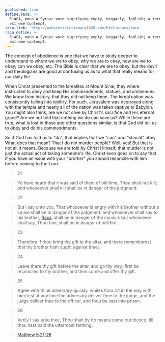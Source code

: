 ```yaml
---
published: true
define.raca: >-
  R'ACA, noun A Syriac word signifying empty, beggarly, foolish; a term of
  extreme contempt.
raca.link: 'http://webstersdictionary1828.com/Dictionary/raca'
raca.define: >-
  R'ACA, noun A Syriac word signifying empty, beggarly, foolish; a term of
  extreme contempt.
---
```

The concept of obedience is one that we have to study deeper to understand to whom we are to obey, why we are to obey, how are we to obey, can we obey, etc. The Bible is clear that we are to obey, but the devil and theologians are good at confusing us as to what that really means for our daily life.

When Christ presented to the Isrealites at Mount Sinai, they where instructed to obey and keep His commandments, statues, and ordinences. We know from history, that they did not keep them. The Isreal nation was consistently falling into idolitry. For such, Jerusalem was destroyed along with the temple and nearly all of the nation was taken captive to Babylon. You might also think, are we not save by Christ's sacrifice and His eternal grace? Are we not told that nothing we do can save us? While these are true, what is lost in these and other questions similar, is that God did tell us to obey and do his commandments.



So if God has told us to "do", that implies that we "can" and "should" obey. What does that mean? That I do not murder people? Well, yes! But that is not all it means. Because we are told by Christ Himself, that murder is not just the actual act of taking someone's life. Christ even goes on to say that if you have an issue with your "brother" you should reconcile with him before coming to the Lord.

>21

>Ye have heard that it was said of them of old time, Thou shalt not kill; and whosoever shall kill shall be in danger of the judgment:

>22

>But I say unto you, That whosoever is angry with his brother without a cause shall be in danger of the judgment: and whosoever shall say to his brother, [Raca]({{raca.link}} "{{raca.define}}"), shall be in danger of the council: but whosoever shall say, Thou fool, shall be in danger of hell fire.

>23

>Therefore if thou bring thy gift to the altar, and there rememberest that thy brother hath ought against thee;

>24

>Leave there thy gift before the altar, and go thy way; first be reconciled to thy brother, and then come and offer thy gift.

>25

>Agree with thine adversary quickly, whiles thou art in the way with him; lest at any time the adversary deliver thee to the judge, and the judge deliver thee to the officer, and thou be cast into prison.

>26

>Verily I say unto thee, Thou shalt by no means come out thence, till thou hast paid the uttermost farthing.

>[Matthew 5:21-26](https://www.biblegateway.com/passage/?search=Matthew+5:21-26&version=KJV)








